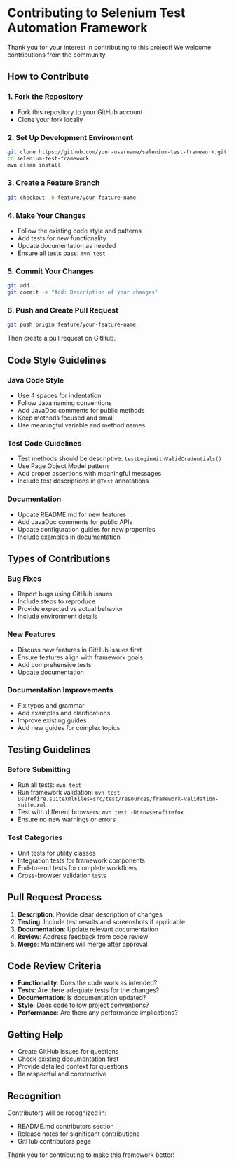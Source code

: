# Contributing to Selenium Test Automation Framework

Thank you for your interest in contributing to this project! We welcome contributions from the community.

## How to Contribute

### 1. Fork the Repository

- Fork this repository to your GitHub account
- Clone your fork locally

### 2. Set Up Development Environment

```bash
git clone https://github.com/your-username/selenium-test-framework.git
cd selenium-test-framework
mvn clean install
```

### 3. Create a Feature Branch

```bash
git checkout -b feature/your-feature-name
```

### 4. Make Your Changes

- Follow the existing code style and patterns
- Add tests for new functionality
- Update documentation as needed
- Ensure all tests pass: `mvn test`

### 5. Commit Your Changes

```bash
git add .
git commit -m "Add: Description of your changes"
```

### 6. Push and Create Pull Request

```bash
git push origin feature/your-feature-name
```

Then create a pull request on GitHub.

## Code Style Guidelines

### Java Code Style

- Use 4 spaces for indentation
- Follow Java naming conventions
- Add JavaDoc comments for public methods
- Keep methods focused and small
- Use meaningful variable and method names

### Test Code Guidelines

- Test methods should be descriptive: `testLoginWithValidCredentials()`
- Use Page Object Model pattern
- Add proper assertions with meaningful messages
- Include test descriptions in `@Test` annotations

### Documentation

- Update README.md for new features
- Add JavaDoc comments for public APIs
- Update configuration guides for new properties
- Include examples in documentation

## Types of Contributions

### Bug Fixes

- Report bugs using GitHub issues
- Include steps to reproduce
- Provide expected vs actual behavior
- Include environment details

### New Features

- Discuss new features in GitHub issues first
- Ensure features align with framework goals
- Add comprehensive tests
- Update documentation

### Documentation Improvements

- Fix typos and grammar
- Add examples and clarifications
- Improve existing guides
- Add new guides for complex topics

## Testing Guidelines

### Before Submitting

- Run all tests: `mvn test`
- Run framework validation: `mvn test -Dsurefire.suiteXmlFiles=src/test/resources/framework-validation-suite.xml`
- Test with different browsers: `mvn test -Dbrowser=firefox`
- Ensure no new warnings or errors

### Test Categories

- Unit tests for utility classes
- Integration tests for framework components
- End-to-end tests for complete workflows
- Cross-browser validation tests

## Pull Request Process

1. **Description**: Provide clear description of changes
2. **Testing**: Include test results and screenshots if applicable
3. **Documentation**: Update relevant documentation
4. **Review**: Address feedback from code review
5. **Merge**: Maintainers will merge after approval

## Code Review Criteria

- **Functionality**: Does the code work as intended?
- **Tests**: Are there adequate tests for the changes?
- **Documentation**: Is documentation updated?
- **Style**: Does code follow project conventions?
- **Performance**: Are there any performance implications?

## Getting Help

- Create GitHub issues for questions
- Check existing documentation first
- Provide detailed context for questions
- Be respectful and constructive

## Recognition

Contributors will be recognized in:

- README.md contributors section
- Release notes for significant contributions
- GitHub contributors page

Thank you for contributing to make this framework better!
